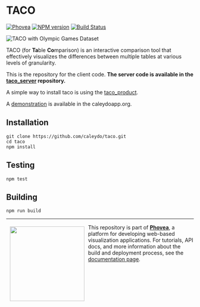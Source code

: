 TACO 
=====================
[![Phovea][phovea-image]][phovea-url] [![NPM version][npm-image]][npm-url] [![Build Status][circleci-image]][circleci-url]


![TACO with Olympic Games Dataset](https://raw.githubusercontent.com/Caleydo/taco/assets/olympic-games.png)

TACO (for **Ta**ble **Co**mparison) is an interactive comparison tool that effectively visualizes the differences between multiple tables at various levels of granularity.

This is the repository for the client code. **The server code is available in the [taco_server](https://github.com/Caleydo/taco_server) repository.**

A simple way to install taco is using the [taco_product](https://github.com/Caleydo/taco_product). 

A [demonstration](http://taco.caleydoapp.org) is available in the caleydoapp.org.

Installation
------------

```
git clone https://github.com/caleydo/taco.git
cd taco
npm install
```

Testing
-------

```
npm test
```

Building
--------

```
npm run build
```



***

<a href="https://caleydo.org"><img src="http://caleydo.org/assets/images/logos/caleydo.svg" align="left" width="200px" hspace="10" vspace="6"></a>
This repository is part of **[Phovea](http://phovea.caleydo.org/)**, a platform for developing web-based visualization applications. For tutorials, API docs, and more information about the build and deployment process, see the [documentation page](http://phovea.caleydo.org).


[phovea-image]: https://img.shields.io/badge/Phovea-Application-1BA64E.svg
[phovea-url]: https://phovea.caleydo.org
[npm-image]: https://badge.fury.io/js/taco.svg
[npm-url]: https://npmjs.org/package/taco
[circleci-image]: https://circleci.com/gh/Caleydo/taco.svg?style=shield
[circleci-url]: https://circleci.com/gh/Caleydo/taco
